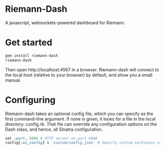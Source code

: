 Riemann-Dash
============

A javascript, websockets-powered dashboard for Riemann.

Get started
==========

``` bash
gem install riemann-dash
riemann-dash
```

Then open http://localhost:4567 in a browser. Riemann-dash will connect to the local host (relative to your browser) by default, and show you a small manual.

Configuring
===========

Riemann-dash takes an optional config file, which you can specify as the first
command-line argument. If none is given, it looks for a file in the local
directory: config.rb. That file can override any configuration options on the
Dash class, and hence, all Sinatra configuration.

``` ruby
set :port, 6000 # HTTP server on port 6000
config[:ws_config] = 'custom/config.json' # Specify custom workspace config
```
